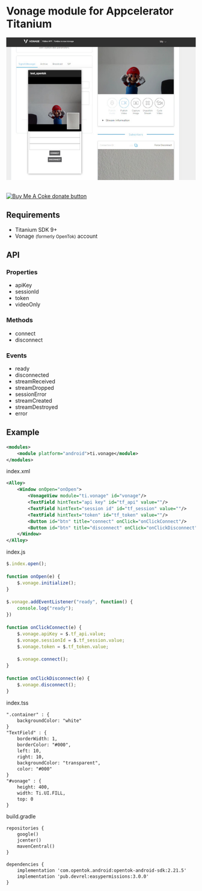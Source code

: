 # Vonage module for Appcelerator Titanium

<img src="images/vonage.jpg"/>

<br/>
<br/>

<span class="badge-buymeacoffee"><a href="https://www.buymeacoffee.com/miga" title="donate"><img src="https://img.shields.io/badge/buy%20me%20a%20coke-donate-orange.svg" alt="Buy Me A Coke donate button" /></a></span>

## Requirements

* Titanium SDK 9+
* Vonage <small>(formerly OpenTok)</small> account

## API

### Properties
* apiKey
* sessionId
* token
* videoOnly

### Methods
* connect
* disconnect

### Events
* ready
* disconnected
* streamReceived
* streamDropped
* sessionError
* streamCreated
* streamDestroyed
* error

## Example

```xml
<modules>
    <module platform="android">ti.vonage</module>
</modules>
```

index.xml
```xml
<Alloy>
	<Window onOpen="onOpen">
		<VonageView module="ti.vonage" id="vonage"/>
		<TextField hintText="api key" id="tf_api" value=""/>
		<TextField hintText="session id" id="tf_session" value=""/>
		<TextField hintText="token" id="tf_token" value=""/>
		<Button id="btn" title="connect" onClick="onClickConnect"/>
        <Button id="btn" title="disconnect" onClick="onClickDisconnect"/>
	</Window>
</Alloy>

```

index.js
```javascript
$.index.open();

function onOpen(e) {
	$.vonage.initialize();
}

$.vonage.addEventListener("ready", function() {
	console.log("ready");
})

function onClickConnect(e) {
	$.vonage.apiKey = $.tf_api.value;
	$.vonage.sessionId = $.tf_session.value;
	$.vonage.token = $.tf_token.value;

	$.vonage.connect();
}

function onClickDisconnect(e) {
	$.vonage.disconnect();
}
```

index.tss
```
".container" : {
	backgroundColor: "white"
}
"TextField" : {
	borderWidth: 1,
	borderColor: "#000",
	left: 10,
	right: 10,
	backgroundColor: "transparent",
	color: "#000"
}
"#vonage" : {
	height: 400,
	width: Ti.UI.FILL,
	top: 0
}
```

build.gradle
```
repositories {
	google()
	jcenter()
	mavenCentral()
}

dependencies {
	implementation 'com.opentok.android:opentok-android-sdk:2.21.5'
	implementation 'pub.devrel:easypermissions:3.0.0'
}
```

